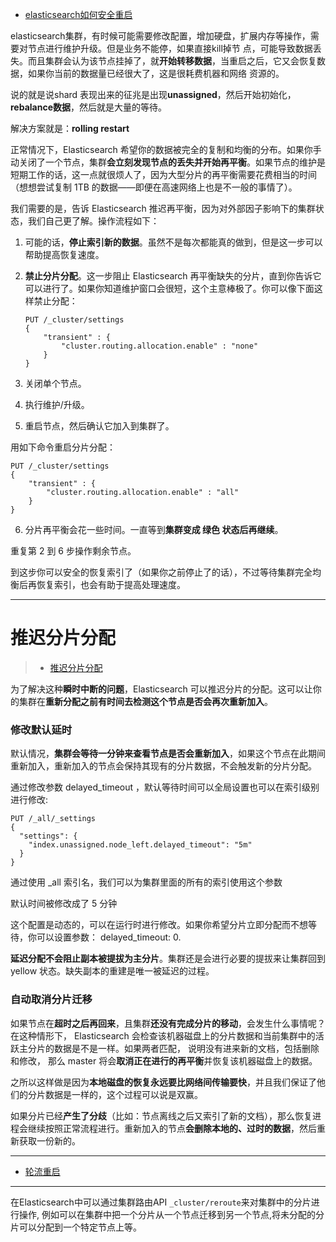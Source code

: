 - [elasticsearch如何安全重启](https://developer.aliyun.com/article/396483?spm=a2c6h.14164896.0.0.41594995Ikh6Yi)

elasticsearch集群，有时候可能需要修改配置，增加硬盘，扩展内存等操作，需要对节点进行维护升级。但是业务不能停，如果直接kill掉节 点，可能导致数据丢失。而且集群会认为该节点挂掉了，就**开始转移数据**，当重启之后，它又会恢复数据，如果你当前的数据量已经很大了，这是很耗费机器和网络 资源的。

说的就是说shard 表现出来的征兆是出现**unassigned**，然后开始初始化，**rebalance数据**，然后就是大量的等待。

解决方案就是：**rolling restart**

正常情况下，Elasticsearch 希望你的数据被完全的复制和均衡的分布。如果你手动关闭了一个节点，集群**会立刻发现节点的丢失并开始再平衡**。如果节点的维护是短期工作的话，这一点就很烦人了，因为大型分片的再平衡需要花费相当的时间（想想尝试复制 1TB 的数据——即便在高速网络上也是不一般的事情了）。

我们需要的是，告诉 Elasticsearch 推迟再平衡，因为对外部因子影响下的集群状态，我们自己更了解。操作流程如下：

1. 可能的话，**停止索引新的数据**。虽然不是每次都能真的做到，但是这一步可以帮助提高恢复速度。

2. **禁止分片分配**。这一步阻止 Elasticsearch 再平衡缺失的分片，直到你告诉它可以进行了。如果你知道维护窗口会很短，这个主意棒极了。你可以像下面这样禁止分配：

    ```
    PUT /_cluster/settings
    {
        "transient" : {
            "cluster.routing.allocation.enable" : "none"
        }
    }
    ```

3. 关闭单个节点。

4. 执行维护/升级。

5. 重启节点，然后确认它加入到集群了。

用如下命令重启分片分配：
```
PUT /_cluster/settings
{
    "transient" : {
        "cluster.routing.allocation.enable" : "all"
    }
}
```

6. 分片再平衡会花一些时间。一直等到**集群变成 绿色 状态后再继续**。

重复第 2 到 6 步操作剩余节点。

到这步你可以安全的恢复索引了（如果你之前停止了的话），不过等待集群完全均衡后再恢复索引，也会有助于提高处理速度。

---
# 推迟分片分配
> - [推迟分片分配](https://www.elastic.co/guide/cn/elasticsearch/guide/current/_delaying_shard_allocation.html)

为了解决这种**瞬时中断的问题**，Elasticsearch 可以推迟分片的分配。这可以让你的集群在**重新分配之前有时间去检测这个节点是否会再次重新加入**。

### 修改默认延时

默认情况，**集群会等待一分钟来查看节点是否会重新加入**，如果这个节点在此期间重新加入，重新加入的节点会保持其现有的分片数据，不会触发新的分片分配。

通过修改参数 delayed_timeout ，默认等待时间可以全局设置也可以在索引级别进行修改:

```
PUT /_all/_settings
{
  "settings": {
    "index.unassigned.node_left.delayed_timeout": "5m"
  }
}
```
通过使用 _all 索引名，我们可以为集群里面的所有的索引使用这个参数

默认时间被修改成了 5 分钟

这个配置是动态的，可以在运行时进行修改。如果你希望分片立即分配而不想等待，你可以设置参数： delayed_timeout: 0.

**延迟分配不会阻止副本被提拔为主分片**。集群还是会进行必要的提拔来让集群回到 yellow 状态。缺失副本的重建是唯一被延迟的过程。

### 自动取消分片迁移
如果节点在**超时之后再回来**，且集群**还没有完成分片的移动**，会发生什么事情呢？在这种情形下， Elasticsearch 会检查该机器磁盘上的分片数据和当前集群中的活跃主分片的数据是不是一样。如果两者匹配， 说明没有进来新的文档，包括删除和修改， 那么 master 将会**取消正在进行的再平衡**并恢复该机器磁盘上的数据。

之所以这样做是因为**本地磁盘的恢复永远要比网络间传输要快**，并且我们保证了他们的分片数据是一样的，这个过程可以说是双赢。

如果分片已经**产生了分歧**（比如：节点离线之后又索引了新的文档），那么恢复进程会继续按照正常流程进行。重新加入的节点**会删除本地的、过时的数据**，然后重新获取一份新的。

---

- [轮流重启](/notebook/elasticsearch/读书笔记/ES实战.md#轮流重启)

---

在Elasticsearch中可以通过集群路由API `_cluster/reroute`来对集群中的分片进行操作, 例如可以在集群中把一个分片从一个节点迁移到另一个节点,将未分配的分片可以分配到一个特定节点上等。
